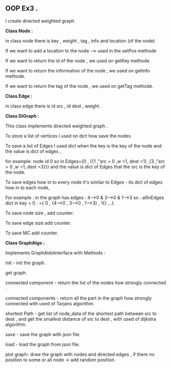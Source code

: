 **OOP Ex3 .**
----------
I create directed weighted graph.

**Class Node :**

in class node there is key , weight , tag , info and location (of the node)

If we want to add a location to the node --> used in the setPos methode

If we want to return the id of the node , we used on getKey methode.

If we want to return the information of the node , we used on getInfo methode.

If we want to return the tag of the node , we used on getTag methode.


**Class Edge :**

in class edge there is id src , id dest , weight .

**Class DiGraph :**

This class implements directed weighted graph .

To store a list of vertices I used on dict how save the nodes

To save a list of Edges I used dict when the key is the key of the node and the value is dict of edges ,

for example: node id 0 so in Edges={0 , {{1 ,"src = 0 ,w =1, dest =1} ,{3 ,"src = 0 ,w =1, dest =3}}}
and the value is dict of Edges that the src is the key of the node.

To save edges how in to every node it's similar to Edges - its dict of edges how in to each node,

For example : in the graph has edges : 4-->0 & 3-->0 & 1-->3 so : allInEdges dict in key = 0 :
={ 0 , {4-->0 , 3-->0 , 1-->3} , 1{} ...}.

To save node size , add counter.

To save edge size add counter.

To save MC add counter.

**Class GraphAlgo :**

Implements GraphAldoInterface with Methods :

init - init the graph.

get graph.

connected component - return the list of the nodes how strongly connected .

connected components - return all the part in the graph how strongly connected with used of Tarjans algorithm.

shortest Path - get list of node_data of the shortest path between src to dest , and get the smallest distance of src to dest , with used of dijkstra algorithm.

save - save the graph with json file.

load - load the graph from json file.

plot graph- draw the graph with nodes and directed edges , if there no position to some or all node -> add random position.